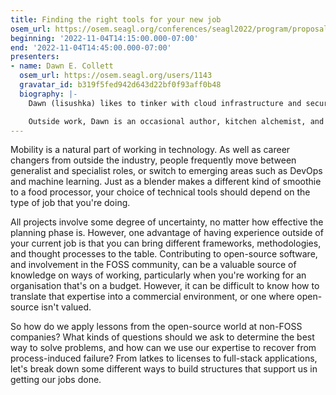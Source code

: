 ```yaml
---
title: Finding the right tools for your new job
osem_url: https://osem.seagl.org/conferences/seagl2022/program/proposals/898
beginning: '2022-11-04T14:15:00.000-07:00'
end: '2022-11-04T14:45:00.000-07:00'
presenters:
- name: Dawn E. Collett
  osem_url: https://osem.seagl.org/users/1143
  gravatar_id: b319f5fed942d643d22bf0f93aff0b48
  biography: |-
    Dawn (lisushka) likes to tinker with cloud infrastructure and security, and regularly goes down rabbit holes in a futile search for ways to develop systems that are both reliable and impenetrable. As well as accidental accessibility advocacy, Dawn can regularly be found sharing knowledge within the Melbourne cloud infrastructure and DevOps communities.

    Outside work, Dawn is an occasional author, kitchen alchemist, and raging sportsball fan.
---
```


Mobility is a natural part of working in technology. As well as career changers from outside the industry, people frequently move between generalist and specialist roles, or switch to emerging areas such as DevOps and machine learning. Just as a blender makes a different kind of smoothie to a food processor, your choice of technical tools should depend on the type of job that you're doing.

All projects involve some degree of uncertainty, no matter how effective the planning phase is. However, one advantage of having experience outside of your current job is that you can bring different frameworks, methodologies, and thought processes to the table. Contributing to open-source software, and involvement in the FOSS community, can be a valuable source of knowledge on ways of working, particularly when you're working for an organisation that's on a budget. However, it can be difficult to know how to translate that expertise into a commercial environment, or one where open-source isn't valued.

So how do we apply lessons from the open-source world at non-FOSS companies? What kinds of questions should we ask to determine the best way to solve problems, and how can we use our expertise to recover from process-induced failure? From latkes to licenses to full-stack applications, let's break down some different ways to build structures that support us in getting our jobs done.
